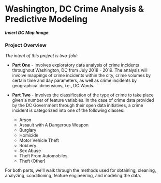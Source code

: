 # Washington, DC Crime Analysis & Predictive Modeling

***Insert DC Map Image***

### Project Overview
*The intent of this project is two-fold:* 

 - **Part One** - Involves exploratory data analysis of crime incidents throughout Washington, DC from July 2018 - 2019. The analysis will involve mappings of crime incidents within the city, crime volumes by certain time and day parameters, as well as crime incidents by geographical dimensions, i.e., DC Wards. 
 

 - **Part Two** - Involves the classification of the type of crime to take place given a number of feature variables. In the case of crime data provided by the DC Government through their open data initiatives, a crime incident is categorized into one of the following classes: 
     - Arson
     - Assault with A Dangerous Weapon
     - Burglary
     - Homicide
     - Motor Vehicle Theft
     - Robbery
     - Sex Abuse
     - Theft From Automobiles
     - Theft (Other)
 
For both parts, we'll walk through the methods used for obtaining, cleaning, analyzing, conditioning, feature engineering, and modeling the data.